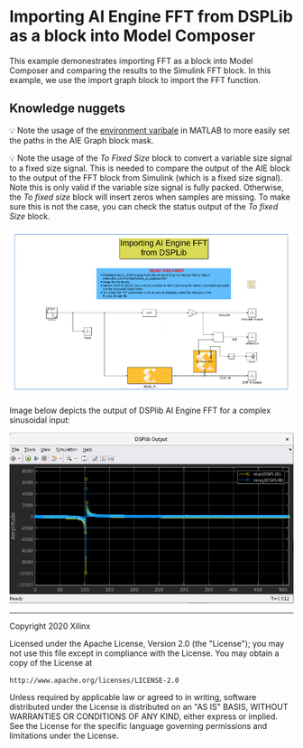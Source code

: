 # Importing AI Engine FFT from DSPLib as a block into Model Composer

This example demonestrates importing FFT as a block into Model Composer and comparing the results to the Simulink FFT block. In this example, we use the import graph block to import the FFT function.

## Knowledge nuggets

:bulb: Note the usage of the [environment varibale](https://www.mathworks.com/help/matlab/ref/setenv.html) in MATLAB to more easily set the paths in the AIE Graph block mask.

:bulb: Note the usage of the *To Fixed Size* block to convert a variable size signal to a fixed size signal. This is needed to compare the output of the AIE block to the output of the FFT block from Simulink (which is a fixed size signal). Note this is only valid if the variable size signal is fully packed. Otherwise, the *To fixed size* block will insert zeros when samples are missing. To make sure this is not the case, you can check the status output of the *To fixed Size* block. 

![](images/screenshot.PNG)

Image below depicts the output of DSPlib AI Engine FFT for a complex sinusoidal input:

![](images/dsplib_output.PNG)

------------
Copyright 2020 Xilinx

Licensed under the Apache License, Version 2.0 (the "License");
you may not use this file except in compliance with the License.
You may obtain a copy of the License at

    http://www.apache.org/licenses/LICENSE-2.0

Unless required by applicable law or agreed to in writing, software
distributed under the License is distributed on an "AS IS" BASIS,
WITHOUT WARRANTIES OR CONDITIONS OF ANY KIND, either express or implied.
See the License for the specific language governing permissions and
limitations under the License.
